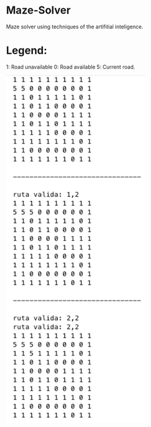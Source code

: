 Maze-Solver
===========

Maze solver using techniques of the artifitial inteligence.

Legend:
===========

1: Road unavailable
0: Road available
5: Current road.

![screenshot 1](https://github.com/hcarrasc/Maze-Solver/raw/master/img/1.png)
